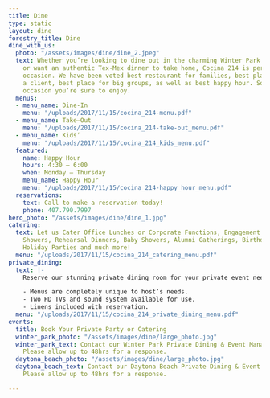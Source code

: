 ```yaml
---
title: Dine
type: static
layout: dine
forestry_title: Dine
dine_with_us:
  photo: "/assets/images/dine/dine_2.jpeg"
  text: Whether you’re looking to dine out in the charming Winter Park Historic District,
    or want an authentic Tex-Mex dinner to take home, Cocina 214 is perfect for every
    occasion. We have been voted best restaurant for families, best place to bring
    a client, best place for big groups, as well as best happy hour. So whatever the
    occasion you’re sure to enjoy.
  menus:
  - menu_name: Dine-In
    menu: "/uploads/2017/11/15/cocina_214-menu.pdf"
  - menu_name: Take–Out
    menu: "/uploads/2017/11/15/cocina_214-take-out_menu.pdf"
  - menu_name: Kids’
    menu: "/uploads/2017/11/15/cocina_214_kids_menu.pdf"
  featured:
    name: Happy Hour
    hours: 4:30 – 6:00
    when: Monday – Thursday
    menu_name: Happy Hour
    menu: "/uploads/2017/11/15/cocina_214-happy_hour_menu.pdf"
  reservations:
    text: Call to make a reservation today!
    phone: 407.790.7997
hero_photo: "/assets/images/dine/dine_1.jpg"
catering:
  text: Let us Cater Office Lunches or Corporate Functions, Engagement Parties, Bridal
    Showers, Rehearsal Dinners, Baby Showers, Alumni Gatherings, Birthdays, Anniversaries,
    Holiday Parties and much more!
  menu: "/uploads/2017/11/15/cocina_214_catering_menu.pdf"
private_dining:
  text: |-
    Reserve our stunning private dining room for your private event needs, from personal to business.

    - Menus are completely unique to host’s needs.
    - Two HD TVs and sound system available for use.
    - Linens included with reservation.
  menu: "/uploads/2017/11/15/cocina_214_private_dining_menu.pdf"
events:
  title: Book Your Private Party or Catering
  winter_park_photo: "/assets/images/dine/large_photo.jpg"
  winter_park_text: Contact our Winter Park Private Dining & Event Manager, Heather.
    Please allow up to 48hrs for a response.
  daytona_beach_photo: "/assets/images/dine/large_photo.jpg"
  daytona_beach_text: Contact our Daytona Beach Private Dining & Event Manager, Name.
    Please allow up to 48hrs for a response.

---
```

